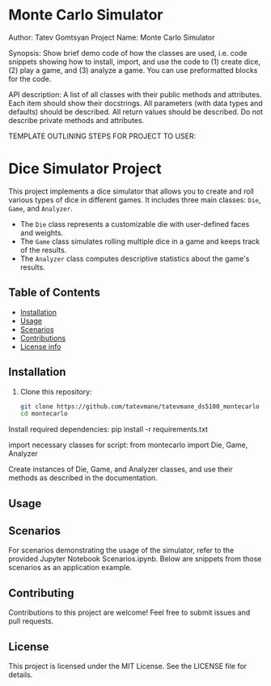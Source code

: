 # Monte Carlo Simulator 

Author: Tatev Gomtsyan
Project Name: Monte Carlo Simulator

Synopsis: Show brief demo code of how the classes are used, i.e. code snippets showing how to install, import, and use the code to (1) create dice, (2) play a game, and (3) analyze a game. You can use preformatted blocks for the code.

API description: A list of all classes with their public methods and attributes. Each item should show their docstrings. All parameters (with data types and defaults) should be described. All return values should be described. Do not describe private methods and attributes.


TEMPLATE OUTLINING STEPS FOR PROJECT TO USER:
# Dice Simulator Project

This project implements a dice simulator that allows you to create and roll various types of dice in different games. It includes three main classes: `Die`, `Game`, and `Analyzer`.

- The `Die` class represents a customizable die with user-defined faces and weights.
- The `Game` class simulates rolling multiple dice in a game and keeps track of the results.
- The `Analyzer` class computes descriptive statistics about the game's results.

## Table of Contents

- [Installation](#installation)
- [Usage](#usage)
- [Scenarios](#scenarios)
- [Contributions](#contributing)
- [License info](#license)

## Installation

1. Clone this repository:

   ```bash
   git clone https://github.com/tatevmane/tatevmane_ds5100_montecarlo
   cd montecarlo

Install required dependencies:
pip install -r requirements.txt

import necessary classes for script:
from montecarlo import Die, Game, Analyzer

Create instances of Die, Game, and Analyzer classes, and use their methods as described in the documentation.

## Usage

## Scenarios
For scenarios demonstrating the usage of the simulator, refer to the provided Jupyter Notebook Scenarios.ipynb. Below are snippets from those scenarios as an application example.

## Contributing
Contributions to this project are welcome! Feel free to submit issues and pull requests.

## License
This project is licensed under the MIT License. See the LICENSE file for details.

